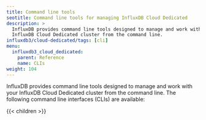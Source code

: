 ```yaml
---
title: Command line tools
seotitle: Command line tools for managing InfluxDB Cloud Dedicated
description: >
  InfluxDB provides command line tools designed to manage and work with your
  InfluxDB Cloud Dedicated cluster from the command line.
influxdb3/cloud-dedicated/tags: [cli]
menu:
  influxdb3_cloud_dedicated:
    parent: Reference
    name: CLIs
weight: 104
---
```


InfluxDB provides command line tools designed to manage and work with your
InfluxDB Cloud Dedicated cluster from the command line.
The following command line interfaces (CLIs) are available:

{{< children >}}
